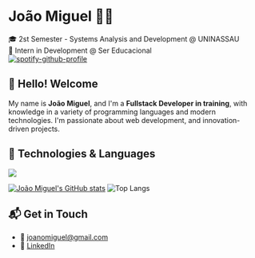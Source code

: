 # João Miguel 👨‍💻  
🎓 2st Semester - Systems Analysis and Development @ UNINASSAU  
💼 Intern in Development @ Ser Educacional  
[![spotify-github-profile](https://spotify-github-profile.kittinanx.com/api/view?uid=92cicog27dlqwnujaob9pacjv&cover_image=true&theme=novatorem&show_offline=false&background_color=ffffff&interchange=false&bar_color=ffffff&bar_color_cover=false)](https://github.com/kittinan/spotify-github-profile)


## 👋 Hello! Welcome  
My name is **João Miguel**, and I'm a **Fullstack Developer in training**, with knowledge in a variety of programming languages and modern technologies. I'm passionate about web development, and innovation-driven projects.



## 🧠 Technologies & Languages
<div>
  <a href="https://skillicons.dev">
    <img src="https://skillicons.dev/icons?i=js,ts,nodejs,react,nextjs,html,tailwind,css,java,spring,postgres,c,cpp,linux,git&theme=light" />
  </a>
</div>

[![João Miguel's GitHub stats](https://github-readme-stats.vercel.app/api?username=jmfs12)](https://github.com/jmfs12/github-readme-stats)
![Top Langs](https://github-readme-stats.vercel.app/api/top-langs/?username=jmfs12&layout=compact)

## 📬 Get in Touch

- 📧 joanomiguel@gmail.com  
- 💼 [LinkedIn](https://www.linkedin.com/in/jmf-souza)  
